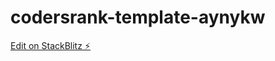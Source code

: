 # codersrank-template-aynykw

[Edit on StackBlitz ⚡️](https://stackblitz.com/edit/codersrank-template-aynykw)